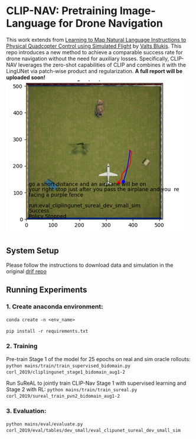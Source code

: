 # CLIP-NAV: Pretraining Image-Language for Drone Navigation

This work extends from [Learning to Map Natural Language Instructions to Physical Quadcopter Control using Simulated Flight](https://arxiv.org/abs/1910.09664) by [Valts Blukis](https://www.cs.cornell.edu/~valts/). This repo introduces a new method to achieve a comparable success rate for drone navigation without the need for auxiliary losses. Specifically, CLIP-NAV leverages the zero-shot capabilities of CLIP and combines it with the LingUNet via patch-wise product and regularization. **A full report will be uploaded soon!**
![An example of success navigation](example.png)

## System Setup

Please follow the instructions to download data and simulation in the original [drif repo](https://github.com/lil-lab/drif?tab=readme-ov-file#data-and-simulator-download)

## Running Experiments
### 1. Create anaconda environment:

`conda create -n <env_name>`

`pip install -r requirements.txt`

### 2. Training

Pre-train Stage 1 of the model for 25 epochs on real and sim oracle rollouts:
`python mains/train/train_supervised_bidomain.py corl_2019/cliplingunet_stage1_bidomain_aug1-2`

Run SuReAL to jointly train CLIP-Nav Stage 1 with supervised learning and Stage 2 with RL:
`python mains/train/train_sureal.py corl_2019/sureal_train_pvn2_bidomain_aug1-2`

### 3. Evaluation:

`python mains/eval/evaluate.py corl_2019/eval/tables/dev_small/eval_clipunet_sureal_dev_small_sim`
